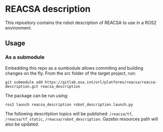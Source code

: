 # REACSA description

This repository contains the robot description of REACSA to use in a ROS2 environment.

## Usage

### As a submodule

Embedding this repo as a sumbodule allows commiting and building changes on the fly.
From the src folder of the target project, run:

```console
git submodule add https://gitlab.esa.int/orl/platforms/reacsa/reacsa-description.git reacsa_description
```

The package can be run using:

```console
ros2 launch reacsa_description robot_description.launch.py
```

The following descritption topics will be published: `/reacsa/tf`, `/reacsa/tf_static`, `/reacsa/robot_description`. Gazebo resources path will also be updated.
